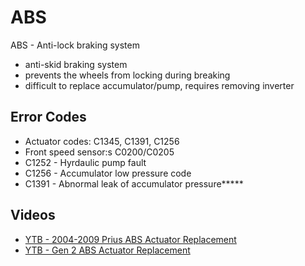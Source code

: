 # ABS

ABS - Anti-lock braking system

- anti-skid braking system
- prevents the wheels from locking during breaking
- difficult to replace accumulator/pump, requires removing inverter

## Error Codes

- Actuator codes: C1345, C1391, C1256
- Front speed sensor:s C0200/C0205 
- C1252 - Hyrdaulic pump fault
- C1256 - Accumulator low pressure code 
- C1391 - Abnormal leak of accumulator pressure*****

## Videos 

- [YTB - 2004-2009 Prius ABS Actuator Replacement](https://www.youtube.com/watch?v=OYqKLr8mhqM&t=160s)
- [YTB - Gen 2 ABS Actuator Replacement](https://www.youtube.com/watch?v=H9tCVY9dPQ8)


